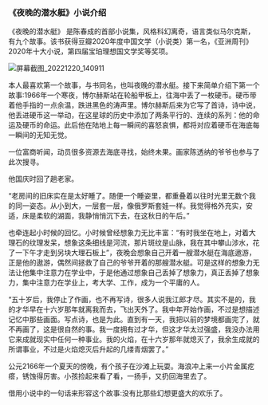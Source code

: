 ### 《夜晚的潜水艇》小说介绍

《夜晚的潜水艇》 是陈春成的首部小说集，风格科幻离奇，语言类似马尔克斯，有九个故事。该书获得豆瓣2020年度中国文学（小说类）第一名，《亚洲周刊》2020年十大小说，第四届宝珀理想国文学奖等奖项。

![屏幕截图_20221220_140911](C:\Users\鲁宁\Desktop\2022003139鲁宁\images\屏幕截图_20221220_140911.png)

本人最喜欢第一个故事，与书同名，也叫夜晚的潜水艇。接下来简单介绍下第一个故事:1966年一个寒夜，博尔赫斯站在轮船甲板上，往海中丢了一枚硬币。硬币带着他手指的一点余温，跌进黑色的涛声里。博尔赫斯后来为它写了首诗，诗中说，他丢进硬币这一举动，在这星球的历史中添加了两条平行的、连续的系列：他的命运及硬币的命运。此后他在陆地上每一瞬间的喜怒哀惧，都将对应着硬币在海底每一瞬间的无知无觉。

一位富商听闻，动员很多资源去海底寻找，始终未果。画家陈透纳的爷爷也参与了此次搜寻。

他国庆时回了趟老家。

“老房间的旧床实在是太好睡了。随便一个睡姿里，都重叠着以往时光里无数个我的同一姿态。从小到大，一层套一层，像俄罗斯套娃一样。我觉得格外充实，安适，床是柔软的湖面，我静悄悄沉下去，在这秋日的午后。”

也牵连起小时候的回忆。小时候曾经想象力无比丰富：“有时我坐在地上，对着大理石的纹理发呆，想象这条细线是河流，那片斑纹是山脉，我在其中攀山涉水，花了一下午才走到另块大理石板上”，夜晚会想象自己开着一艘潜水艇在海底遨游，正是他的遨游，偶然间拯救了自己的爷爷开着的那艘潜水艇。可是这样的想象力无法让他集中注意力在学业中，于是他通过想象自己丢掉了想象力，真正丢掉了想象力，集中注意力在学业上，考大学、工作，成为一个平庸的人。

“五十岁后，我停止了作画，也不再写诗，很多人说我江郎才尽。其实不是的，我的才华早在十六岁那年就离我而去，飞出天外了。我中年开始作画，不过是想描述记忆中那些画面。写点诗，也是为此。直到有一天，我把以前的梦境都画完了，就不再画了，这是很自然的事。我一度拥有过才华，但这才华太过强盛，我没办法用它来成就现实中任何一种事业。我的火焰，在十六岁那年就熄灭了，我余生成就的所谓事业，不过是火焰熄灭后升起的几缕青烟罢了。”

公元2166年一个夏天的傍晚，有个孩子在沙滩上玩耍。海浪冲上来一小片金属疙瘩，锈蚀得厉害。小孩捡起来看了看，一扬手，又扔回海里去了。

借用小说中的一句话来形容这个故事:没有比那些幻想更盛大的欢乐了。
